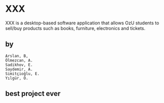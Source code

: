 # XXX

XXX is a desktop-based software application that allows OzU students to sell/buy products such as books, furniture, electronics and tickets.


## by 
    Arslan, B,
    Ölmezcan, A.
    Sadikhov, E.
    Saydemir, A.
    Simitçioğlu, E.
    Yılgür, Ö.

## best project ever
